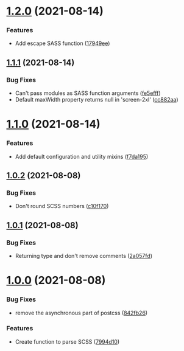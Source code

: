 # [1.2.0](https://github.com/jordimarimon/scss-to-tailwindcss/compare/1.1.1...1.2.0) (2021-08-14)


### Features

* Add escape SASS function ([17949ee](https://github.com/jordimarimon/scss-to-tailwindcss/commit/17949ee55a3ce75f2a4f43a7b25cd8646fb01cd4))



## [1.1.1](https://github.com/jordimarimon/scss-to-tailwindcss/compare/1.1.0...1.1.1) (2021-08-14)


### Bug Fixes

* Can't pass modules as SASS function arguments ([fe5efff](https://github.com/jordimarimon/scss-to-tailwindcss/commit/fe5efff73fd7905006d71b08c3d7614ea3c41e53))
* Default maxWidth property returns null in 'screen-2xl' ([cc882aa](https://github.com/jordimarimon/scss-to-tailwindcss/commit/cc882aa63e24bf89bbde7c390c8bf9eddaad29f4))



# [1.1.0](https://github.com/jordimarimon/scss-to-tailwindcss/compare/1.0.2...1.1.0) (2021-08-14)


### Features

* Add default configuration and utility mixins ([f7da195](https://github.com/jordimarimon/scss-to-tailwindcss/commit/f7da1955e504707cec012dda3f817d4178ebca33))



## [1.0.2](https://github.com/jordimarimon/scss-to-tailwindcss/compare/1.0.1...1.0.2) (2021-08-08)


### Bug Fixes

* Don't round SCSS numbers ([c10f170](https://github.com/jordimarimon/scss-to-tailwindcss/commit/c10f17096f56e4c31ce0da333e914515efd23b50))



## [1.0.1](https://github.com/jordimarimon/scss-to-tailwindcss/compare/1.0.0...1.0.1) (2021-08-08)


### Bug Fixes

* Returning type and don't remove comments ([2a057fd](https://github.com/jordimarimon/scss-to-tailwindcss/commit/2a057fd7bbd64446b0e3b10e71106c2023a3f8b3))



# [1.0.0](https://github.com/jordimarimon/scss-to-tailwindcss/compare/7994d1082b347a913351c7956620c5007ca0ae9b...1.0.0) (2021-08-08)


### Bug Fixes

* remove the asynchronous part of postcss ([842fb26](https://github.com/jordimarimon/scss-to-tailwindcss/commit/842fb2645bac11ea791e2b5c3fd799c943b92b3d))


### Features

* Create function to parse SCSS ([7994d10](https://github.com/jordimarimon/scss-to-tailwindcss/commit/7994d1082b347a913351c7956620c5007ca0ae9b))




